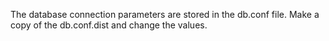 The database connection parameters are stored in the db.conf file. Make a copy
of the db.conf.dist and change the values.